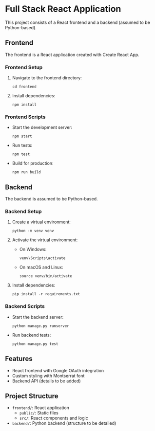 # Full Stack React Application

This project consists of a React frontend and a backend (assumed to be Python-based).

## Frontend

The frontend is a React application created with Create React App.

### Frontend Setup

1. Navigate to the frontend directory:
   ```
   cd frontend
   ```

2. Install dependencies:
   ```
   npm install
   ```

### Frontend Scripts

- Start the development server:
  ```
  npm start
  ```

- Run tests:
  ```
  npm test
  ```

- Build for production:
  ```
  npm run build
  ```

## Backend

The backend is assumed to be Python-based.

### Backend Setup

1. Create a virtual environment:
   ```
   python -m venv venv
   ```

2. Activate the virtual environment:
   - On Windows:
     ```
     venv\Scripts\activate
     ```
   - On macOS and Linux:
     ```
     source venv/bin/activate
     ```

3. Install dependencies:
   ```
   pip install -r requirements.txt
   ```

### Backend Scripts

- Start the backend server:
  ```
  python manage.py runserver
  ```

- Run backend tests:
  ```
  python manage.py test
  ```

## Features

- React frontend with Google OAuth integration
- Custom styling with Montserrat font
- Backend API (details to be added)

## Project Structure

- `frontend/`: React application
  - `public/`: Static files
  - `src/`: React components and logic
- `backend/`: Python backend (structure to be detailed)

